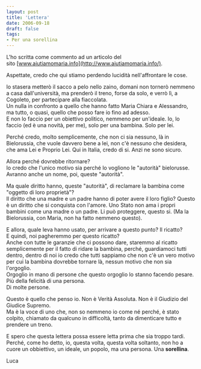 ```yaml
---
layout: post
title: 'Lettera'
date: 2006-09-18
draft: false
tags: 
- Per una sorellina
---
```


  

L'ho scritta come commento ad un articolo del sito [www.aiutiamomaria.info](http://www.aiutiamomaria.info/).

Aspettate, credo che qui stiamo perdendo lucidità nell'affrontare le cose.

Io stasera metterò il sacco a pelo nello zaino, domani non tornerò nemmeno a casa dall'università, ma prenderò il treno, forse da solo, e verrò lì, a Cogoleto, per partecipare alla fiaccolata.  
Un nulla in confronto a quello che hanno fatto Maria Chiara e Alessandro, ma tutto, o quasi, quello che posso fare io fino ad adesso.  
E non lo faccio per un obiettivo politico, nemmeno per un'ideale. Io, lo faccio (ed è una novità, per me), solo per una bambina. Solo per lei.

Perché credo, molto semplicemente, che non ci sia nessuno, là in Bielorussia, che vuole davvero bene a lei, non c'è nessuno che desidera, che ama Lei e Proprio Lei. Qui in Italia, credo di si. Anzi ne sono sicuro.

Allora perché dovrebbe ritornare?  
Io credo che l'unico motivo sia perché lo vogliono le "autorità" bielorusse. Avranno anche un nome, poi, queste "autorità".

Ma quale diritto hanno, queste "autorità", di reclamare la bambina come "oggetto di loro proprietà"?  
Il diritto che una madre e un padre hanno di poter avere il loro figlio? Questo è un diritto che si conquista con l'amore. Uno Stato non ama i propri bambini come una madre o un padre. Li può proteggere, questo si. (Ma la Bielorussia, con Maria, non ha fatto nemmeno questo).

E allora, quale leva hanno usato, per arrivare a questo punto? Il ricatto?  
E quindi, noi pagheremmo per questo ricatto?  
Anche con tutte le garanzie che ci possono dare, staremmo al ricatto semplicemente per il fatto di ridare la bambina, perché, guardiamoci tutti dentro, dentro di noi io credo che tutti sappiamo che non c'è un vero motivo per cui la bambina dovrebbe tornare là, nessun motivo che non sia l'orgoglio.  
Orgoglio in mano di persone che questo orgoglio lo stanno facendo pesare.  
Più della felicità di una persona.  
Di molte persone.

  
Questo è quello che penso io. Non è Verità Assoluta. Non è il Giudizio del Giudice Supremo.  
Ma è la voce di uno che, non so nemmeno io come né perché, è stato colpito, chiamato da qualcuno in difficoltà, tanto da dimenticare tutto e prendere un treno.

E spero che questa lettera possa essere letta prima che sia troppo tardi.  
Perché, come ho detto, io, questa volta, questa volta soltanto, non ho a cuore un obbiettivo, un ideale, un popolo, ma una persona. Una **sorellina**.

Luca
